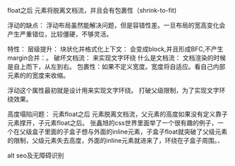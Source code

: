 float之后 元素将脱离文档流，并且会有包裹性（shrink-to-fit)

浮动的缺点：
浮动布局虽然能解决问题，但是容错性差。一旦布局的宽高变化会产生严重错位，比较僵硬，不够灵活。


特性：
层级提升：
块状化并格式化上下文： 会变成block,并且形成BFC,不产生margin合并：。
破坏文档流： 来实现文字环绕
什么是文档流：  文档渲染的时候是自上而下，从左到右。
包裹性：如果不定义宽度。宽度将自适应。看自己内部元素的的宽度来收缩。 


浮动这个属性最初就是设计用来实现文字环绕。
打破父级限制，为了实现文字环绕效果。


高度塌陷问题：
元素float之后 元素脱离文档流，父元素的高度如果没有定义靠子元素撑开，子元素float之后。
张鑫旭的css世界里面举了一个很有趣的例子，一个在父级盒子里面的子盒子想与外面的inline元素，子盒子float就突破了父级元素的限制，父级元素失去高度，外面的inline元素就进来了，环绕在子盒子周围。、


alt  seo及无障碍识别